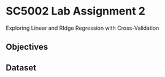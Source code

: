 # SC5002 Lab Assignment 2
Exploring Linear and RIdge Regression with Cross-Validation 

## Objectives

## Dataset
